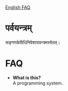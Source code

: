 [English FAQ](#FAQ)
# पर्वयन्त्रम्
सङ्गणकेविधिनिवेशाययन्त्रमस्येतत्।

# FAQ
* **What is this?**  
A programming system.
